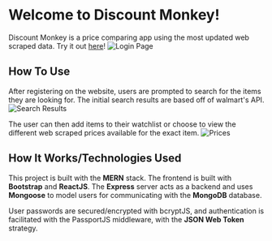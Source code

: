 # Welcome to Discount Monkey!
Discount Monkey is a price comparing app using the most updated web scraped data. Try it out [here](http://discountmonkey.herokuapp.com/)!
![Login Page](https://i.ibb.co/S3bC34S/Screen-Shot-2021-09-21-at-12-59-59-PM.png)

## How To Use 
After registering on the website, users are prompted to search for the items they are looking for. The initial search results are based off of walmart's API.
![Search Results](https://i.ibb.co/mSbY4qH/Screen-Shot-2021-09-21-at-1-04-03-PM.png)

The user can then add items to their watchlist or choose to view the different web scraped prices available for the exact item.
![Prices](https://i.ibb.co/ZWKBqKj/Screen-Shot-2021-09-21-at-1-05-23-PM.png)

## How It Works/Technologies Used
This project is built with the **MERN** stack. The frontend is built with **Bootstrap** and **ReactJS**. The **Express** server acts as a backend and uses **Mongoose** to model users for communicating with the **MongoDB** database.

User passwords are secured/encrypted with bcryptJS, and authentication is facilitated with the PassportJS middleware, with the **JSON Web Token** strategy.


